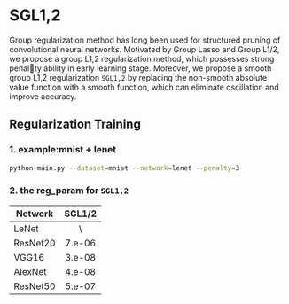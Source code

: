 # SGL1,2
Group regularization method has long been used for structured pruning of convolutional neural networks. Motivated by Group Lasso and Group L1/2, we propose a group L1,2 regularization method, which possesses strong penalty ability in early learning stage. Moreover, we propose a smooth group L1,2
regularization `SGL1,2` by replacing the non-smooth absolute value function with a smooth function, which can eliminate oscillation and improve accuracy. 

## Regularization Training
### 1. example:mnist + lenet
```bash
python main.py --dataset=mnist --network=lenet --penalty=3
```
### 2. the reg_param for `SGL1,2`

|Network  |SGL1/2
| ------   |:---: |
|LeNet    |\  
|ResNet20   |7.e-06
|VGG16    |3.e-08 
|AlexNet    |4.e-08 
|ResNet50  |5.e-07  
